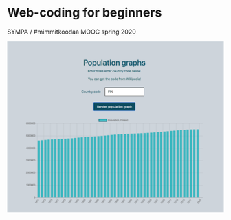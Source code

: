 # Web-coding for beginners
SYMPA / #mimmitkoodaa MOOC spring 2020

<img src="graph.png" alt="population graph Finland" width="800"/>